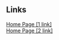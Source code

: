 ## Links

<a href="https://pet-edelburg.web.app" target="_blank" rel="noreferrer">Home Page [1 link]</a> \
<a href="https://pet-edelburg.firebaseapp.com" target="_blank" rel="noreferrer">Home Page [2 link]</a>
